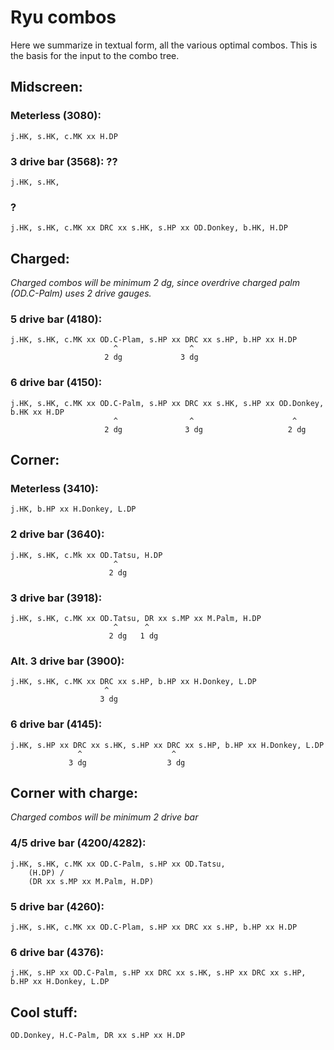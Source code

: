 
Ryu combos
==========

Here we summarize in textual form, all the various optimal combos. This is the basis for the input to the combo tree.

Midscreen:
----------

### Meterless (3080):

    j.HK, s.HK, c.MK xx H.DP 

### 3 drive bar (3568): ??

    j.HK, s.HK, 

### ?

    j.HK, s.HK, c.MK xx DRC xx s.HK, s.HP xx OD.Donkey, b.HK, H.DP


Charged:
--------

*Charged combos will be minimum 2 dg, since overdrive charged palm (OD.C-Palm) uses 2 drive gauges.*

### 5 drive bar (4180):
    j.HK, s.HK, c.MK xx OD.C-Plam, s.HP xx DRC xx s.HP, b.HP xx H.DP
                           ^                ^
                         2 dg             3 dg

### 6 drive bar (4150):
    j.HK, s.HK, c.MK xx OD.C-Palm, s.HP xx DRC xx s.HK, s.HP xx OD.Donkey, b.HK xx H.DP
                           ^                ^                      ^
                         2 dg              3 dg                   2 dg


Corner:
-------

### Meterless (3410):

    j.HK, b.HP xx H.Donkey, L.DP

### 2 drive bar (3640):
    
    j.HK, s.HK, c.Mk xx OD.Tatsu, H.DP
                           ^
                          2 dg

### 3 drive bar (3918):
    
    j.HK, s.HK, c.MK xx OD.Tatsu, DR xx s.MP xx M.Palm, H.DP
                           ^      ^
                          2 dg   1 dg

### Alt. 3 drive bar (3900):
    
    j.HK, s.HK, c.MK xx DRC xx s.HP, b.HP xx H.Donkey, L.DP
                         ^
                        3 dg

### 6 drive bar (4145):
    
    j.HK, s.HP xx DRC xx s.HK, s.HP xx DRC xx s.HP, b.HP xx H.Donkey, L.DP
                   ^                    ^                                  
                 3 dg                  3 dg                  

Corner with charge:
-------------------

*Charged combos will be minimum 2 drive bar*

### 4/5 drive bar (4200/4282):

    j.HK, s.HK, c.MK xx OD.C-Palm, s.HP xx OD.Tatsu,
        (H.DP) /
        (DR xx s.MP xx M.Palm, H.DP)



### 5 drive bar (4260):

    j.HK, s.HK, c.MK xx OD.C-Plam, s.HP xx DRC xx s.HP, b.HP xx H.DP

### 6 drive bar (4376):

    j.HK, s.HP xx OD.C-Palm, s.HP xx DRC xx s.HK, s.HP xx DRC xx s.HP, b.HP xx H.Donkey, L.DP


Cool stuff:
-----------

    OD.Donkey, H.C-Palm, DR xx s.HP xx H.DP